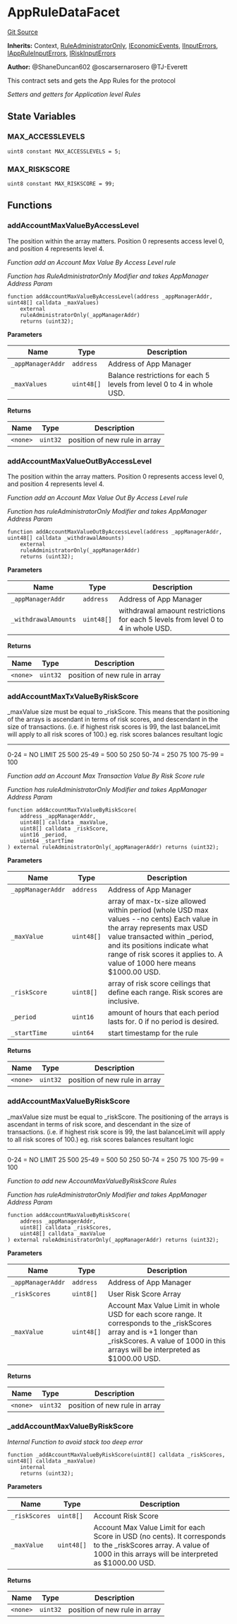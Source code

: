 # AppRuleDataFacet
[Git Source](https://github.com/thrackle-io/tron/blob/ca86a0ac3b5737f1c6c7b1df4820e4363feb10cd/src/protocol/economic/ruleProcessor/AppRuleDataFacet.sol)

**Inherits:**
Context, [RuleAdministratorOnly](/src/protocol/economic/RuleAdministratorOnly.sol/contract.RuleAdministratorOnly.md), [IEconomicEvents](/src/common/IEvents.sol/interface.IEconomicEvents.md), [IInputErrors](/src/common/IErrors.sol/interface.IInputErrors.md), [IAppRuleInputErrors](/src/common/IErrors.sol/interface.IAppRuleInputErrors.md), [IRiskInputErrors](/src/common/IErrors.sol/interface.IRiskInputErrors.md)

**Author:**
@ShaneDuncan602 @oscarsernarosero @TJ-Everett

This contract sets and gets the App Rules for the protocol

*Setters and getters for Application level Rules*


## State Variables
### MAX_ACCESSLEVELS

```solidity
uint8 constant MAX_ACCESSLEVELS = 5;
```


### MAX_RISKSCORE

```solidity
uint8 constant MAX_RISKSCORE = 99;
```


## Functions
### addAccountMaxValueByAccessLevel

The position within the array matters. Position 0 represents access level 0,
and position 4 represents level 4.

*Function add an Account Max Value By Access Level rule*

*Function has RuleAdministratorOnly Modifier and takes AppManager Address Param*


```solidity
function addAccountMaxValueByAccessLevel(address _appManagerAddr, uint48[] calldata _maxValues)
    external
    ruleAdministratorOnly(_appManagerAddr)
    returns (uint32);
```
**Parameters**

|Name|Type|Description|
|----|----|-----------|
|`_appManagerAddr`|`address`|Address of App Manager|
|`_maxValues`|`uint48[]`|Balance restrictions for each 5 levels from level 0 to 4 in whole USD.|

**Returns**

|Name|Type|Description|
|----|----|-----------|
|`<none>`|`uint32`|position of new rule in array|


### addAccountMaxValueOutByAccessLevel

The position within the array matters. Position 0 represents access level 0,
and position 4 represents level 4.

*Function add an Account Max Value Out By Access Level rule*

*Function has ruleAdministratorOnly Modifier and takes AppManager Address Param*


```solidity
function addAccountMaxValueOutByAccessLevel(address _appManagerAddr, uint48[] calldata _withdrawalAmounts)
    external
    ruleAdministratorOnly(_appManagerAddr)
    returns (uint32);
```
**Parameters**

|Name|Type|Description|
|----|----|-----------|
|`_appManagerAddr`|`address`|Address of App Manager|
|`_withdrawalAmounts`|`uint48[]`|withdrawal amaount restrictions for each 5 levels from level 0 to 4 in whole USD.|

**Returns**

|Name|Type|Description|
|----|----|-----------|
|`<none>`|`uint32`|position of new rule in array|


### addAccountMaxTxValueByRiskScore

_maxValue size must be equal to _riskScore.
This means that the positioning of the arrays is ascendant in terms of risk scores,
and descendant in the size of transactions. (i.e. if highest risk scores is 99, the last balanceLimit
will apply to all risk scores of 100.)
eg.
risk scores      balances         resultant logic
-----------      --------         ---------------
0-24  =   NO LIMIT
25              500            25-49 =   500
50              250            50-74 =   250
75              100            75-99 =   100

*Function add an Account Max Transaction Value By Risk Score rule*

*Function has ruleAdministratorOnly Modifier and takes AppManager Address Param*


```solidity
function addAccountMaxTxValueByRiskScore(
    address _appManagerAddr,
    uint48[] calldata _maxValue,
    uint8[] calldata _riskScore,
    uint16 _period,
    uint64 _startTime
) external ruleAdministratorOnly(_appManagerAddr) returns (uint32);
```
**Parameters**

|Name|Type|Description|
|----|----|-----------|
|`_appManagerAddr`|`address`|Address of App Manager|
|`_maxValue`|`uint48[]`|array of max-tx-size allowed within period (whole USD max values --no cents) Each value in the array represents max USD value transacted within _period, and its positions indicate what range of risk scores it applies to. A value of 1000 here means $1000.00 USD.|
|`_riskScore`|`uint8[]`|array of risk score ceilings that define each range. Risk scores are inclusive.|
|`_period`|`uint16`|amount of hours that each period lasts for. 0 if no period is desired.|
|`_startTime`|`uint64`|start timestamp for the rule|

**Returns**

|Name|Type|Description|
|----|----|-----------|
|`<none>`|`uint32`|position of new rule in array|


### addAccountMaxValueByRiskScore

_maxValue size must be equal to _riskScore.
The positioning of the arrays is ascendant in terms of risk score,
and descendant in the size of transactions. (i.e. if highest risk score is 99, the last balanceLimit
will apply to all risk scores of 100.)
eg.
risk scores      balances         resultant logic
-----------      --------         ---------------
0-24  =   NO LIMIT
25              500            25-49 =   500
50              250            50-74 =   250
75              100            75-99 =   100

*Function to add new AccountMaxValueByRiskScore Rules*

*Function has ruleAdministratorOnly Modifier and takes AppManager Address Param*


```solidity
function addAccountMaxValueByRiskScore(
    address _appManagerAddr,
    uint8[] calldata _riskScores,
    uint48[] calldata _maxValue
) external ruleAdministratorOnly(_appManagerAddr) returns (uint32);
```
**Parameters**

|Name|Type|Description|
|----|----|-----------|
|`_appManagerAddr`|`address`|Address of App Manager|
|`_riskScores`|`uint8[]`|User Risk Score Array|
|`_maxValue`|`uint48[]`|Account Max Value Limit in whole USD for each score range. It corresponds to the _riskScores array and is +1 longer than _riskScores. A value of 1000 in this arrays will be interpreted as $1000.00 USD.|

**Returns**

|Name|Type|Description|
|----|----|-----------|
|`<none>`|`uint32`|position of new rule in array|


### _addAccountMaxValueByRiskScore

*Internal Function to avoid stack too deep error*


```solidity
function _addAccountMaxValueByRiskScore(uint8[] calldata _riskScores, uint48[] calldata _maxValue)
    internal
    returns (uint32);
```
**Parameters**

|Name|Type|Description|
|----|----|-----------|
|`_riskScores`|`uint8[]`|Account Risk Score|
|`_maxValue`|`uint48[]`|Account Max Value Limit for each Score in USD (no cents). It corresponds to the _riskScores array. A value of 1000 in this arrays will be interpreted as $1000.00 USD.|

**Returns**

|Name|Type|Description|
|----|----|-----------|
|`<none>`|`uint32`|position of new rule in array|



